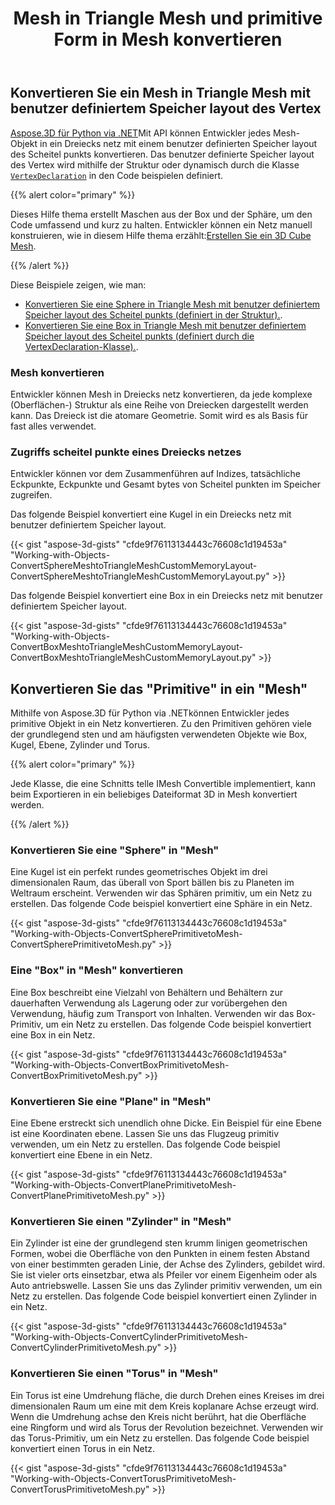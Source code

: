 ﻿---
title: Mesh in Triangle Mesh und primitive Form in Mesh konvertieren
type: docs
weight: 30
url: /de/python-net/convert-mesh-to-triangle-mesh-and-primitive-shape-to-mesh/
description: Aspose.3D für Python via .NET API ermöglicht es Entwicklern, jedes Mesh-Objekt in ein Dreiecks netz mit benutzer definiertem Speicher layout des Scheitel punkts zu konvertieren. Das benutzer definierte Speicher layout des Vertex wird mithilfe der Struktur oder dynamisch durch die VertexDeclaration-Klasse in den Code beispielen definiert.
---
## **Konvertieren Sie ein Mesh in Triangle Mesh mit benutzer definiertem Speicher layout des Vertex**
[Aspose.3D für Python via .NET](https://products.aspose.com/3d/python-net/)Mit API können Entwickler jedes Mesh-Objekt in ein Dreiecks netz mit einem benutzer definierten Speicher layout des Scheitel punkts konvertieren. Das benutzer definierte Speicher layout des Vertex wird mithilfe der Struktur oder dynamisch durch die Klasse [`VertexDeclaration`](http://www.aspose.com/api/net/3d/aspose.threed.utilities/vertexdeclaration) in den Code beispielen definiert.

{{% alert color="primary" %}}

Dieses Hilfe thema erstellt Maschen aus der Box und der Sphäre, um den Code umfassend und kurz zu halten. Entwickler können ein Netz manuell konstruieren, wie in diesem Hilfe thema erzählt:[Erstellen Sie ein 3D Cube Mesh](/3d/de/python-net/create-3d-mesh-and-scene/).

{{% /alert %}}

Diese Beispiele zeigen, wie man:

- [Konvertieren Sie eine Sphere in Triangle Mesh mit benutzer definiertem Speicher layout des Scheitel punkts (definiert in der Struktur).](/3d/de/python-net/convert-mesh-to-triangle-mesh-and-primitive-shape-to-mesh/).
- [Konvertieren Sie eine Box in Triangle Mesh mit benutzer definiertem Speicher layout des Scheitel punkts (definiert durch die VertexDeclaration-Klasse).](/3d/de/python-net/convert-mesh-to-triangle-mesh-and-primitive-shape-to-mesh/).
### **Mesh konvertieren**
Entwickler können Mesh in Dreiecks netz konvertieren, da jede komplexe (Oberflächen-) Struktur als eine Reihe von Dreiecken dargestellt werden kann. Das Dreieck ist die atomare Geometrie. Somit wird es als Basis für fast alles verwendet.
### **Zugriffs scheitel punkte eines Dreiecks netzes**
Entwickler können vor dem Zusammenführen auf Indizes, tatsächliche Eckpunkte, Eckpunkte und Gesamt bytes von Scheitel punkten im Speicher zugreifen.

Das folgende Beispiel konvertiert eine Kugel in ein Dreiecks netz mit benutzer definiertem Speicher layout.

{{< gist "aspose-3d-gists" "cfde9f76113134443c76608c1d19453a" "Working-with-Objects-ConvertSphereMeshtoTriangleMeshCustomMemoryLayout-ConvertSphereMeshtoTriangleMeshCustomMemoryLayout.py" >}}




Das folgende Beispiel konvertiert eine Box in ein Dreiecks netz mit benutzer definiertem Speicher layout.

{{< gist "aspose-3d-gists" "cfde9f76113134443c76608c1d19453a" "Working-with-Objects-ConvertBoxMeshtoTriangleMeshCustomMemoryLayout-ConvertBoxMeshtoTriangleMeshCustomMemoryLayout.py" >}}
## **Konvertieren Sie das "Primitive" in ein "Mesh"**
Mithilfe von Aspose.3D für Python via .NETkönnen Entwickler jedes primitive Objekt in ein Netz konvertieren. Zu den Primitiven gehören viele der grundlegend sten und am häufigsten verwendeten Objekte wie Box, Kugel, Ebene, Zylinder und Torus.

{{% alert color="primary" %}}

Jede Klasse, die eine Schnitts telle IMesh Convertible implementiert, kann beim Exportieren in ein beliebiges Dateiformat 3D in Mesh konvertiert werden.

{{% /alert %}}
### **Konvertieren Sie eine "Sphere" in "Mesh"**
Eine Kugel ist ein perfekt rundes geometrisches Objekt im drei dimensionalen Raum, das überall von Sport bällen bis zu Planeten im Weltraum erscheint. Verwenden wir das Sphären primitiv, um ein Netz zu erstellen.
Das folgende Code beispiel konvertiert eine Sphäre in ein Netz.

{{< gist "aspose-3d-gists" "cfde9f76113134443c76608c1d19453a" "Working-with-Objects-ConvertSpherePrimitivetoMesh-ConvertSpherePrimitivetoMesh.py" >}}
### **Eine "Box" in "Mesh" konvertieren**
Eine Box beschreibt eine Vielzahl von Behältern und Behältern zur dauerhaften Verwendung als Lagerung oder zur vorübergehen den Verwendung, häufig zum Transport von Inhalten. Verwenden wir das Box-Primitiv, um ein Netz zu erstellen. Das folgende Code beispiel konvertiert eine Box in ein Netz.

{{< gist "aspose-3d-gists" "cfde9f76113134443c76608c1d19453a" "Working-with-Objects-ConvertBoxPrimitivetoMesh-ConvertBoxPrimitivetoMesh.py" >}}
### **Konvertieren Sie eine "Plane" in "Mesh"**
Eine Ebene erstreckt sich unendlich ohne Dicke. Ein Beispiel für eine Ebene ist eine Koordinaten ebene. Lassen Sie uns das Flugzeug primitiv verwenden, um ein Netz zu erstellen. Das folgende Code beispiel konvertiert eine Ebene in ein Netz.

{{< gist "aspose-3d-gists" "cfde9f76113134443c76608c1d19453a" "Working-with-Objects-ConvertPlanePrimitivetoMesh-ConvertPlanePrimitivetoMesh.py" >}}
### **Konvertieren Sie einen "Zylinder" in "Mesh"**
Ein Zylinder ist eine der grundlegend sten krumm linigen geometrischen Formen, wobei die Oberfläche von den Punkten in einem festen Abstand von einer bestimmten geraden Linie, der Achse des Zylinders, gebildet wird. Sie ist vieler orts einsetzbar, etwa als Pfeiler vor einem Eigenheim oder als Auto antriebswelle. Lassen Sie uns das Zylinder primitiv verwenden, um ein Netz zu erstellen. Das folgende Code beispiel konvertiert einen Zylinder in ein Netz.

{{< gist "aspose-3d-gists" "cfde9f76113134443c76608c1d19453a" "Working-with-Objects-ConvertCylinderPrimitivetoMesh-ConvertCylinderPrimitivetoMesh.py" >}}
### **Konvertieren Sie einen "Torus" in "Mesh"**
Ein Torus ist eine Umdrehung fläche, die durch Drehen eines Kreises im drei dimensionalen Raum um eine mit dem Kreis koplanare Achse erzeugt wird. Wenn die Umdrehung achse den Kreis nicht berührt, hat die Oberfläche eine Ringform und wird als Torus der Revolution bezeichnet. Verwenden wir das Torus-Primitiv, um ein Netz zu erstellen. Das folgende Code beispiel konvertiert einen Torus in ein Netz.

{{< gist "aspose-3d-gists" "cfde9f76113134443c76608c1d19453a" "Working-with-Objects-ConvertTorusPrimitivetoMesh-ConvertTorusPrimitivetoMesh.py" >}}
